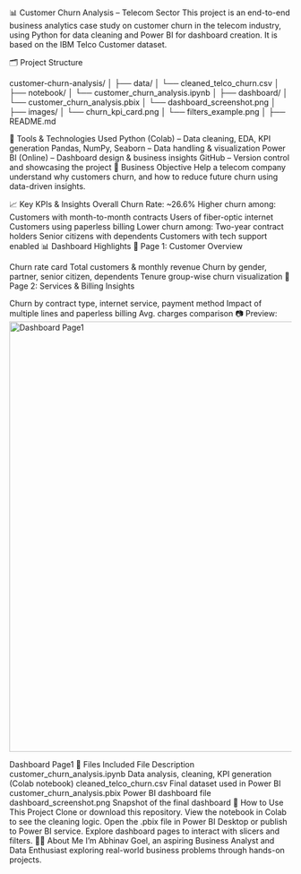📊 Customer Churn Analysis – Telecom Sector
This project is an end-to-end business analytics case study on customer churn in the telecom industry, using Python for data cleaning and Power BI for dashboard creation. It is based on the IBM Telco Customer dataset.

🗂️ Project Structure

customer-churn-analysis/
│
├── data/
│   └── cleaned\_telco\_churn.csv
│
├── notebook/
│   └── customer\_churn\_analysis.ipynb
│
├── dashboard/
│   └── customer\_churn\_analysis.pbix
│   └── dashboard\_screenshot.png
│
├── images/
│   └── churn\_kpi\_card.png
│   └── filters\_example.png
│
├── README.md

🧰 Tools & Technologies Used
Python (Colab) – Data cleaning, EDA, KPI generation
Pandas, NumPy, Seaborn – Data handling & visualization
Power BI (Online) – Dashboard design & business insights
GitHub – Version control and showcasing the project
📌 Business Objective
Help a telecom company understand why customers churn, and how to reduce future churn using data-driven insights.

📈 Key KPIs & Insights
Overall Churn Rate: ~26.6%
Higher churn among:
Customers with month-to-month contracts
Users of fiber-optic internet
Customers using paperless billing
Lower churn among:
Two-year contract holders
Senior citizens with dependents
Customers with tech support enabled
📊 Dashboard Highlights
🔹 Page 1: Customer Overview

Churn rate card
Total customers & monthly revenue
Churn by gender, partner, senior citizen, dependents
Tenure group-wise churn visualization
🔹 Page 2: Services & Billing Insights

Churn by contract type, internet service, payment method
Impact of multiple lines and paperless billing
Avg. charges comparison
📷 Preview:
<img width="1366" height="768" alt="Dashboard Page1" src="https://github.com/user-attachments/assets/30851fdc-582d-4ec9-a190-c8dfea6bca73" />


Dashboard Page1
📁 Files Included
File	Description
customer_churn_analysis.ipynb	Data analysis, cleaning, KPI generation (Colab notebook)
cleaned_telco_churn.csv	Final dataset used in Power BI
customer_churn_analysis.pbix	Power BI dashboard file
dashboard_screenshot.png	Snapshot of the final dashboard
📌 How to Use This Project
Clone or download this repository.
View the notebook in Colab to see the cleaning logic.
Open the .pbix file in Power BI Desktop or publish to Power BI service.
Explore dashboard pages to interact with slicers and filters.
🙋‍♂️ About Me
I’m Abhinav Goel, an aspiring Business Analyst and Data Enthusiast exploring real-world business problems through hands-on projects.
